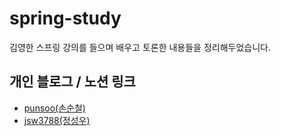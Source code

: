 # spring-study
김영한 스프링 강의를 들으며 배우고 토론한 내용들을 정리해두었습니다.

## 개인 블로그 / 노션 링크
* [punsoo(손순철)](https://punsoo.github.io/)
* [jsw3788(정성우)](https://jsw3788.github.io)
